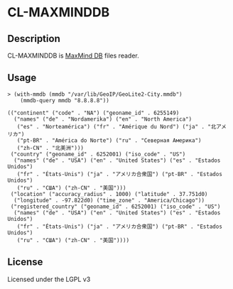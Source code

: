 # CL-MAXMINDDB

## Description

CL-MAXMINDDB is [MaxMind DB](https://maxmind.github.io/MaxMind-DB/) files reader. 

## Usage

```common-lisp
> (with-mmdb (mmdb "/var/lib/GeoIP/GeoLite2-City.mmdb")
    (mmdb-query mmdb "8.8.8.8"))

(("continent" ("code" . "NA") ("geoname_id" . 6255149)
  ("names" ("de" . "Nordamerika") ("en" . "North America")
   ("es" . "Norteamérica") ("fr" . "Amérique du Nord") ("ja" . "北アメリカ")
   ("pt-BR" . "América do Norte") ("ru" . "Северная Америка")
   ("zh-CN" . "北美洲")))
 ("country" ("geoname_id" . 6252001) ("iso_code" . "US")
  ("names" ("de" . "USA") ("en" . "United States") ("es" . "Estados Unidos")
   ("fr" . "États-Unis") ("ja" . "アメリカ合衆国") ("pt-BR" . "Estados Unidos")
   ("ru" . "США") ("zh-CN" . "美国")))
 ("location" ("accuracy_radius" . 1000) ("latitude" . 37.751d0)
  ("longitude" . -97.822d0) ("time_zone" . "America/Chicago"))
 ("registered_country" ("geoname_id" . 6252001) ("iso_code" . "US")
  ("names" ("de" . "USA") ("en" . "United States") ("es" . "Estados Unidos")
   ("fr" . "États-Unis") ("ja" . "アメリカ合衆国") ("pt-BR" . "Estados Unidos")
   ("ru" . "США") ("zh-CN" . "美国"))))
```

## License

Licensed under the LGPL v3
